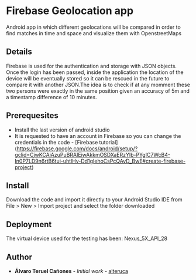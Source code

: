 # Firebase Geolocation app

Android app in which different geolocations will be compared in order to find matches in time and space and visualize them with OpenstreetMaps

## Details
Firebase is used for the authentication and storage with JSON objects. Once the login has been passed, inside the application the location of the device will be eventually stored so it can be rescued in the future to compare it with another JSON.The idea is to check if at any momment these two persons were exactly in the same position given an accuracy of 5m and a timestamp difference of 10 minutes. 

## Prerequesites

* Install the last version of android studio 
* It is requested to have an account in Firebase so you can change the credentials in the code - [Firebase tutorial] (https://firebase.google.com/docs/android/setup/?gclid=CjwKCAiAzuPuBRAIEiwAkkmOSDXaERzYlb-PYgIC7WcB4-In0P7LD9n6rtB6tui-uhtlHv-Dd1gIehoCsPcQAvD_BwE#create-firebase-project)

## Install

Download the code and import it directly to your Android Studio IDE from File > New > Import project and select the folder downloaded


## Deployment

The virtual device used for the testing has been: Nexus_5X_API_28 

## Author

* **Álvaro Teruel Cañones** - *Initial work* - [alteruca](https://github.com/alteruca)
